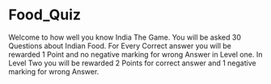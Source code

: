# Food_Quiz

Welcome to how well you know India The Game.
You will be asked 30 Questions about Indian Food.
For Every Correct answer you will be rewarded 1 Point and no negative marking for wrong Answer in Level one. In Level Two you will be rewarded 2 Points for correct answer and 1 negative marking for wrong Answer.
